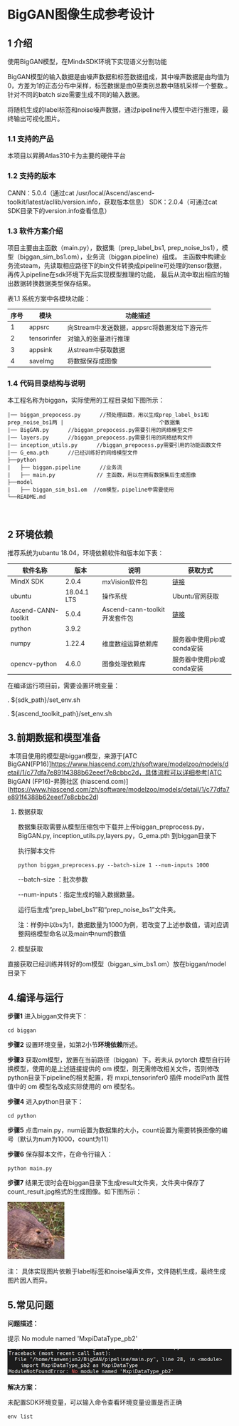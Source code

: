 # BigGAN图像生成参考设计

## 1 介绍
   使用BigGAN模型，在MindxSDK环境下实现语义分割功能

​    BigGAN模型的输入数据是由噪声数据和标签数据组成，其中噪声数据是由均值为0，方差为1的正态分布中采样，标签数据是由0至类别总数中随机采样一个整数.。针对不同的batch size需要生成不同的输入数据。   

​    将随机生成的label标签和noise噪声数据，通过pipeline传入模型中进行推理，最终输出可视化图片。



### 1.1 支持的产品

本项目以昇腾Atlas310卡为主要的硬件平台

### 1.2 支持的版本

CANN：5.0.4（通过cat /usr/local/Ascend/ascend-toolkit/latest/acllib/version.info，获取版本信息）
SDK：2.0.4（可通过cat SDK目录下的version.info查看信息）


### 1.3 软件方案介绍

项目主要由主函数（main.py），数据集（prep_label_bs1, prep_noise_bs1），模型（biggan_sim_bs1.om），业务流（biggan.pipeline）组成。
主函数中构建业务流steam，先读取相应路径下的bin文件转换成pipeline可处理的tensor数据，再传入pipeline在sdk环境下先后实现模型推理的功能，
最后从流中取出相应的输出数据转换数据类型保存结果。

表1.1 系统方案中各模块功能：

| 序号 | 模块        | 功能描述                                     |
| ---- | ----------- | -------------------------------------------- |
| 1    | appsrc      | 向Stream中发送数据，appsrc将数据发给下游元件 |
| 2    | tensorinfer | 对输入的张量进行推理                         |
| 3    | appsink     | 从stream中获取数据                           |
| 4    | saveImg     | 将数据保存成图像                             |


### 1.4 代码目录结构与说明

本工程名称为biggan，实际使用的工程目录如下图所示：     

```
|── biggan_prepocess.py      //预处理函数，用以生成prep_label_bs1和prep_noise_bs1两 |                              个数据集
|── BigGAN.py      //biggan_prepocess.py需要引用的网络模型文件
|── layers.py      //biggan_prepocess.py需要引用的网络结构文件
|── inception_utils.py      //biggan_prepocess.py需要引用的功能函数文件
|── G_ema.pth      //已经训练好的网络模型文件
├──python  
|   ├── biggan.pipeline      //业务流
|   ├── main.py             // 主函数，用以在拥有数据集后生成图像
├──model
|   ├── biggan_sim_bs1.om  //om模型，pipeline中需要使用
└──README.md          
```



​            

## 2 环境依赖


推荐系统为ubantu 18.04，环境依赖软件和版本如下表：

| 软件名称            | 版本        | 说明                          | 获取方式                                                     |
| ------------------- | ----------- | ----------------------------- | ------------------------------------------------------------ |
| MindX SDK           | 2.0.4       | mxVision软件包                | [链接](https://gitee.com/link?target=https%3A%2F%2Fwww.hiascend.com%2Fsoftware%2FMindx-sdk) |
| ubuntu              | 18.04.1 LTS | 操作系统                      | Ubuntu官网获取                                               |
| Ascend-CANN-toolkit | 5.0.4       | Ascend-cann-toolkit开发套件包 | [链接](https://gitee.com/link?target=https%3A%2F%2Fwww.hiascend.com%2Fsoftware%2Fcann%2Fcommercial) |
| python              | 3.9.2       |                               |                                                              |
| numpy               | 1.22.4      | 维度数组运算依赖库            | 服务器中使用pip或conda安装                                   |
| opencv-python       | 4.6.0       | 图像处理依赖库                | 服务器中使用pip或conda安装                                   |



在编译运行项目前，需要设置环境变量：

. ${sdk_path}/set_env.sh

. ${ascend_toolkit_path}/set_env.sh

## 3.前期数据和模型准备

​      本项目使用的模型是biggan模型，来源于[ATC BigGAN(FP16)]https://www.hiascend.com/zh/software/modelzoo/models/detail/1/c77dfa7e891f4388b62eeef7e8cbbc2d，具体流程可以详细参考[ATC BigGAN (FP16)-昇腾社区 (hiascend.com)](https://www.hiascend.com/zh/software/modelzoo/models/detail/1/c77dfa7e891f4388b62eeef7e8cbbc2d)

1. 数据获取

   数据集获取需要从模型压缩包中下载并上传biggan_preprocess.py，BigGAN.py, inception_utils.py,layers.py，G_ema.pth 到biggan目录下

   执行脚本文件

   ```
   python biggan_preprocess.py --batch-size 1 --num-inputs 1000
   ```

   --batch-size ：批次参数

   --num-inputs：指定生成的输入数据数量。

   运行后生成“prep_label_bs1”和“prep_noise_bs1”文件夹。

   注：样例中以bs为1，数据数量为1000为例，若改变了上述参数值，请对应调整网络模型命名以及main中num的数值

2. 模型获取

​        直接获取已经训练并转好的om模型（biggan_sim_bs1.om）放在biggan/model目录下

## 4.编译与运行



**步骤1** 进入biggan文件夹下：

```
cd biggan
```

**步骤2**  设置环境变量，如第2小节**环境依赖**所述。

**步骤3**   获取om模型，放置在当前路径（biggan）下。若未从 pytorch 模型自行转换模型，使用的是上述链接提供的  om 模型，则无需修改相关文件，否则修改 python目录下pipeline的相关配置，将 mxpi_tensorinfer0 插件 modelPath 属性值中的 om 模型名改成实际使用的 om 模型名。

**步骤4**  进入python目录下：

```
cd python
```

**步骤5**  点击main.py，num设置为数据集的大小，count设置为需要转换图像的编号（默认为num为1000，count为11）

**步骤6**  保存脚本文件，在命令行输入：

```
python main.py
```

**步骤7**   结果无误时会在biggan目录下生成result文件夹，文件夹中保存了count_result.jpg格式的生成图像。如下图所示：



![3](result.jpg)

注： 具体实现图片依赖于label标签和noise噪声文件，文件随机生成，最终生成图片因人而异。

## 5.常见问题

**问题描述：**

提示 No module named 'MxpiDataType_pb2'

![1](SDK.jpg)

**解决方案：**

未配置SDK环境变量，可以输入命令查看环境变量设置是否正确

```
env list
```



